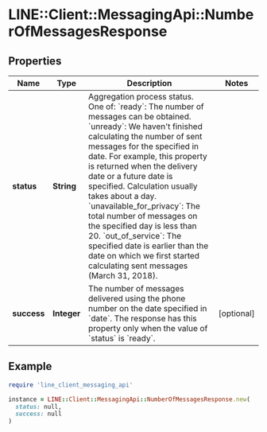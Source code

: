 # LINE::Client::MessagingApi::NumberOfMessagesResponse

## Properties

| Name | Type | Description | Notes |
| ---- | ---- | ----------- | ----- |
| **status** | **String** | Aggregation process status. One of:  &#x60;ready&#x60;: The number of messages can be obtained. &#x60;unready&#x60;: We haven&#39;t finished calculating the number of sent messages for the specified in date. For example, this property is returned when the delivery date or a future date is specified. Calculation usually takes about a day. &#x60;unavailable_for_privacy&#x60;: The total number of messages on the specified day is less than 20. &#x60;out_of_service&#x60;: The specified date is earlier than the date on which we first started calculating sent messages (March 31, 2018).  |  |
| **success** | **Integer** | The number of messages delivered using the phone number on the date specified in &#x60;date&#x60;. The response has this property only when the value of &#x60;status&#x60; is &#x60;ready&#x60;.   | [optional] |

## Example

```ruby
require 'line_client_messaging_api'

instance = LINE::Client::MessagingApi::NumberOfMessagesResponse.new(
  status: null,
  success: null
)
```

